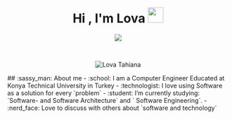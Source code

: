 <h1 align="center">Hi , I'm Lova <img src="https://media.giphy.com/media/hvRJCLFzcasrR4ia7z/giphy.gif" width="35"></h1>
<p align="center">
  <a href="https://git.io/typing-svg"><img src="https://readme-typing-svg.demolab.com?font=Fira+Code&pause=1000&center=true&width=500&lines=Software+Engineer;Passionate+about+Software+Development"></a>
</p>
<br>

<p align="center"><img src="https://github-readme-stats.vercel.app/api?username=Lovatahiana&show_icons=true&count_private=true&theme=algolia" alt="Lova Tahiana" /></p>
## :sassy_man:  About me
- :school: I am a Computer Engineer Educated at Konya Technical University in Turkey
- :technologist: I love using Software as a solution for every `problem`
- :student: I’m currently studying: `Software- and Software Architecture` and ` Software Engineering`.
- :nerd_face: Love to discuss with others about `software and technology`

<br>
<br>




<br/>

